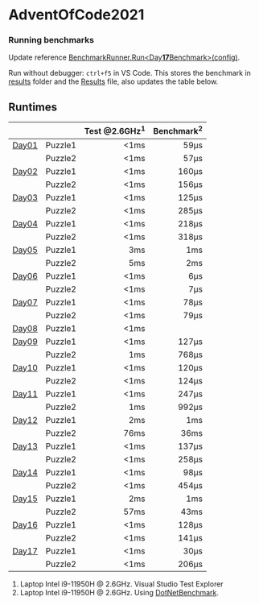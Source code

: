 # AdventOfCode2021

### Running benchmarks
Update reference [BenchmarkRunner.Run<Day**17**Benchmark>(config)](AdventOfCodeBenchmark/Program.cs).

Run without debugger: `ctrl+f5` in VS Code. This stores the benchmark in [results](AdventOfCodeBenchmark\BenchmarkDotNet.Artifacts\results) folder and the [Results](Results.json) file, also updates the table below.

## Runtimes
<!--ResultTableStart-->
|                                |         | Test @2.6GHz<sup>1</sup> | Benchmark<sup>2</sup> |
|--------------------------------|---------|-------------------------:|----------------------:|
| [Day01](AdventOfCode/Day01.cs) | Puzzle1 |                     <1ms |                  59μs |
|                                | Puzzle2 |                     <1ms |                  57μs |
| [Day02](AdventOfCode/Day02.cs) | Puzzle1 |                     <1ms |                 160μs |
|                                | Puzzle2 |                     <1ms |                 156μs |
| [Day03](AdventOfCode/Day03.cs) | Puzzle1 |                     <1ms |                 125μs |
|                                | Puzzle2 |                     <1ms |                 285μs |
| [Day04](AdventOfCode/Day04.cs) | Puzzle1 |                     <1ms |                 218μs |
|                                | Puzzle2 |                     <1ms |                 318μs |
| [Day05](AdventOfCode/Day05.cs) | Puzzle1 |                      3ms |                   1ms |
|                                | Puzzle2 |                      5ms |                   2ms |
| [Day06](AdventOfCode/Day06.cs) | Puzzle1 |                     <1ms |                   6μs |
|                                | Puzzle2 |                     <1ms |                   7μs |
| [Day07](AdventOfCode/Day07.cs) | Puzzle1 |                     <1ms |                  78μs |
|                                | Puzzle2 |                     <1ms |                  79μs |
| [Day08](AdventOfCode/Day08.cs) | Puzzle1 |                     <1ms |                       |
| [Day09](AdventOfCode/Day09.cs) | Puzzle1 |                     <1ms |                 127μs |
|                                | Puzzle2 |                      1ms |                 768μs |
| [Day10](AdventOfCode/Day10.cs) | Puzzle1 |                     <1ms |                 120μs |
|                                | Puzzle2 |                     <1ms |                 124μs |
| [Day11](AdventOfCode/Day11.cs) | Puzzle1 |                     <1ms |                 247μs |
|                                | Puzzle2 |                      1ms |                 992μs |
| [Day12](AdventOfCode/Day12.cs) | Puzzle1 |                      2ms |                   1ms |
|                                | Puzzle2 |                     76ms |                  36ms |
| [Day13](AdventOfCode/Day13.cs) | Puzzle1 |                     <1ms |                 137μs |
|                                | Puzzle2 |                     <1ms |                 258μs |
| [Day14](AdventOfCode/Day14.cs) | Puzzle1 |                     <1ms |                  98μs |
|                                | Puzzle2 |                     <1ms |                 454μs |
| [Day15](AdventOfCode/Day15.cs) | Puzzle1 |                      2ms |                   1ms |
|                                | Puzzle2 |                     57ms |                  43ms |
| [Day16](AdventOfCode/Day16.cs) | Puzzle1 |                     <1ms |                 128μs |
|                                | Puzzle2 |                     <1ms |                 141μs |
| [Day17](AdventOfCode/Day17.cs) | Puzzle1 |                     <1ms |                  30μs |
|                                | Puzzle2 |                     <1ms |                 206μs |
<!--ResultTableEnd-->

1) Laptop Intel i9-11950H @ 2.6GHz. Visual Studio Test Explorer
2) Laptop Intel i9-11950H @ 2.6GHz. Using [DotNetBenchmark](https://github.com/dotnet/BenchmarkDotNet).